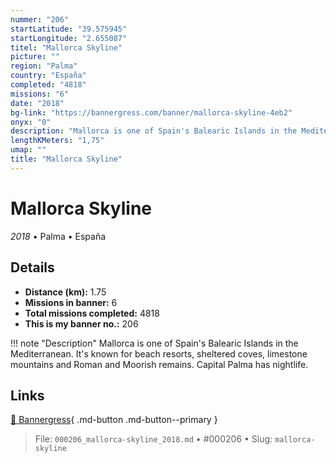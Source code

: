 ```yaml
---
nummer: "206"
startLatitude: "39.575945"
startLongitude: "2.655087"
titel: "Mallorca Skyline"
picture: ""
region: "Palma"
country: "España"
completed: "4818"
missions: "6"
date: "2018"
bg-link: "https://bannergress.com/banner/mallorca-skyline-4eb2"
onyx: "0"
description: "Mallorca is one of Spain's Balearic Islands in the Mediterranean. It's known for beach resorts, sheltered coves, limestone mountains and Roman and Moorish remains. Capital Palma has nightlife."
lengthKMeters: "1,75"
umap: ""
title: "Mallorca Skyline"
---
```

# Mallorca Skyline

*2018* • Palma • España



## Details
- **Distance (km):** 1.75
- **Missions in banner:** 6
- **Total missions completed:** 4818
- **This is my banner no.:** 206


!!! note "Description"
    Mallorca is one of Spain's Balearic Islands in the Mediterranean. It's known for beach resorts, sheltered coves, limestone mountains and Roman and Moorish remains. Capital Palma has nightlife.



## Links
[🔗 Bannergress](https://bannergress.com/banner/mallorca-skyline-4eb2){ .md-button .md-button--primary }



> File: `000206_mallorca-skyline_2018.md` • #000206 • Slug: `mallorca-skyline`

